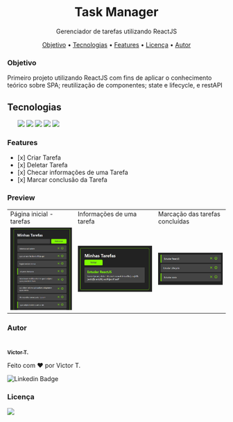 <h1 align="center">Task Manager</h1>
<div align="center">
    <p>Gerenciador de tarefas utilizando ReactJS</p>
</div>

<div>
    <p align="center">
        <a href="#objetivo">Objetivo</a> •
        <a href="#tecnologias">Tecnologias</a> •
        <a href="#features">Features</a> •
        <a href="#licença">Licença</a> •
        <a href="#autor">Autor</a>
    </p>
</div>
<div>
    <h3>Objetivo</h3>
    <p>Primeiro projeto utilizando ReactJS com fins de aplicar o conhecimento teórico sobre SPA; reutilização de componentes; state e lifecycle, e restAPI</p>
</div>
<div>
    <h2>Tecnologias</h2>
    <ul type="none">
        <img src="https://img.shields.io/badge/HTML5-E34F26?style=for-the-badge&logo=html5&logoColor=white">
        <img src="https://img.shields.io/badge/JavaScript-F7DF1E?style=for-the-badge&logo=javascript&logoColor=black">
        <a href="https://pt-br.reactjs.org/"><img src="https://img.shields.io/badge/React-20232A?style=for-the-badge&logo=react&logoColor=61DAFB"></a>
        <a href="https://nodejs.org/pt-br/"><img src="https://img.shields.io/badge/Node.js-43853D?style=for-the-badge&logo=node.js&logoColor=white"></a>
        <img src="https://img.shields.io/badge/CSS3-1572B6?style=for-the-badge&logo=css3&logoColor=white">
    </ul>
</div>

<div>
    <div>
        <h3>Features</h3>
        <ul>
            <li>[x] Criar Tarefa</li>
            <li>[x] Deletar Tarefa</li>
            <li>[x] Checar informações de uma Tarefa</li>
            <li>[x] Marcar conclusão da Tarefa</li>
        </ul>
    </div>
    <div>
        <h3>Preview</h3>
        <table>
            <tr>
                <td>Página inicial - tarefas</td>
                <td>Informações de uma tarefa</td>
                <td>Marcação das tarefas concluídas</td>
            </tr>
            <tr>
                <td><img src="screenshots/tela_inicial.png"></td>
                <td><img src="screenshots/info_tarefa.png"></td>
                <td><img src="screenshots/conclusao_tarefa.png"></td>
            </tr>
        </table>
    </div>
</div>



<h3>Autor</h3>
<a href="https://blog.rocketseat.com.br/author/thiago/">
    <img style="border-radius: 50%;" src="https://avatars.githubusercontent.com/u/58984150?v=4" width="100px;" alt="" />
    <br />
    <sub><b>Victor T.</b></sub></a> <a href="https://github.com/vitu1928" title="Rocketseat"></a>


Feito com ❤️ por Victor T.

<img src="https://img.shields.io/badge/-Victor-blue?style=style=for-the-badge&logo=Linkedin&logoColor=white&link=https://www.linkedin.com/in/victor-garcia-707824264/" alt="Linkedin Badge">

<h3>Licença</h3>
<img src="https://img.shields.io/github/license/vitu1928/TaskManager?style=for-the-badge">
